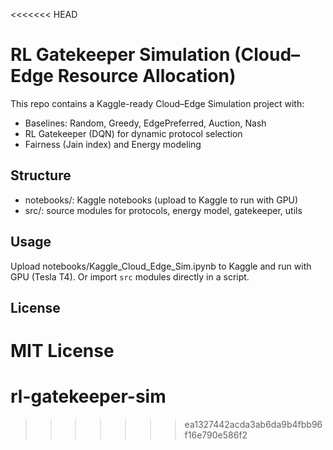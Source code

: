 <<<<<<< HEAD
# RL Gatekeeper Simulation (Cloud–Edge Resource Allocation)

This repo contains a Kaggle-ready Cloud–Edge Simulation project with:
- Baselines: Random, Greedy, EdgePreferred, Auction, Nash
- RL Gatekeeper (DQN) for dynamic protocol selection
- Fairness (Jain index) and Energy modeling

## Structure
- notebooks/: Kaggle notebooks (upload to Kaggle to run with GPU)
- src/: source modules for protocols, energy model, gatekeeper, utils

## Usage
Upload notebooks/Kaggle_Cloud_Edge_Sim.ipynb to Kaggle and run with GPU (Tesla T4).
Or import `src` modules directly in a script.

## License
MIT License
=======
# rl-gatekeeper-sim
>>>>>>> ea1327442acda3ab6da9b4fbb96f16e790e586f2
